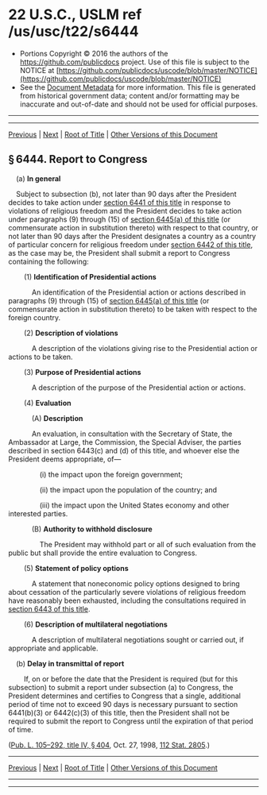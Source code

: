 ---
---

# 22 U.S.C., USLM ref /us/usc/t22/s6444

* Portions Copyright © 2016 the authors of the https://github.com/publicdocs project.
  Use of this file is subject to the NOTICE at [https://github.com/publicdocs/uscode/blob/master/NOTICE](https://github.com/publicdocs/uscode/blob/master/NOTICE)
* See the [Document Metadata](././../../../../../..//README.md) for more information.
  This file is generated from historical government data; content and/or formatting may be inaccurate and out-of-date and should not be used for official purposes.

----------
----------

[Previous](./../../../../../..//us/usc/t22/ch73/schIII/ptA/m__us_usc_t22_s6443.md) | [Next](./../../../../../..//us/usc/t22/ch73/schIII/ptA/m__us_usc_t22_s6445.md) | [Root of Title](./../../../../../../) | [Other Versions of this Document](https://publicdocs.github.io/go/links?ns=uslm&ref=%2Fus%2Fusc%2Ft22%2Fs6444)

## § 6444. Report to Congress

    (a) __In general__ 

    Subject to subsection (b), not later than 90 days after the President decides to take action under [section 6441 of this title][/us/usc/t22/s6441] in response to violations of religious freedom and the President decides to take action under paragraphs (9) through (15) of [section 6445(a) of this title][/us/usc/t22/s6445/a] (or commensurate action in substitution thereto) with respect to that country, or not later than 90 days after the President designates a country as a country of particular concern for religious freedom under [section 6442 of this title][/us/usc/t22/s6442], as the case may be, the President shall submit a report to Congress containing the following:

        (1) __Identification of Presidential actions__ 

            An identification of the Presidential action or actions described in paragraphs (9) through (15) of [section 6445(a) of this title][/us/usc/t22/s6445/a] (or commensurate action in substitution thereto) to be taken with respect to the foreign country.

        (2) __Description of violations__ 

            A description of the violations giving rise to the Presidential action or actions to be taken.

        (3) __Purpose of Presidential actions__ 

            A description of the purpose of the Presidential action or actions.

        (4) __Evaluation__ 

            (A) __Description__ 

            An evaluation, in consultation with the Secretary of State, the Ambassador at Large, the Commission, the Special Adviser, the parties described in section 6443(c) and (d) of this title, and whoever else the President deems appropriate, of—

                (i) the impact upon the foreign government;

                (ii) the impact upon the population of the country; and

                (iii) the impact upon the United States economy and other interested parties.

            (B) __Authority to withhold disclosure__ 

                The President may withhold part or all of such evaluation from the public but shall provide the entire evaluation to Congress.

        (5) __Statement of policy options__ 

            A statement that noneconomic policy options designed to bring about cessation of the particularly severe violations of religious freedom have reasonably been exhausted, including the consultations required in [section 6443 of this title][/us/usc/t22/s6443].

        (6) __Description of multilateral negotiations__ 

            A description of multilateral negotiations sought or carried out, if appropriate and applicable.

    (b) __Delay in transmittal of report__ 

        If, on or before the date that the President is required (but for this subsection) to submit a report under subsection (a) to Congress, the President determines and certifies to Congress that a single, additional period of time not to exceed 90 days is necessary pursuant to section 6441(b)(3) or 6442(c)(3) of this title, then the President shall not be required to submit the report to Congress until the expiration of that period of time.

([Pub. L. 105–292, title IV, § 404][/us/pl/105/292/s404], Oct. 27, 1998, [112 Stat. 2805][/us/stat/112/2805].)

----------

[Previous](./../../../../../..//us/usc/t22/ch73/schIII/ptA/m__us_usc_t22_s6443.md) | [Next](./../../../../../..//us/usc/t22/ch73/schIII/ptA/m__us_usc_t22_s6445.md) | [Root of Title](./../../../../../../) | [Other Versions of this Document](https://publicdocs.github.io/go/links?ns=uslm&ref=%2Fus%2Fusc%2Ft22%2Fs6444)

----------
----------

[/us/usc/t22/s6441]: https://publicdocs.github.io/go/links?ns=uslm&ref=%2Fus%2Fusc%2Ft22%2Fs6441
[/us/usc/t22/s6445/a]: https://publicdocs.github.io/go/links?ns=uslm&ref=%2Fus%2Fusc%2Ft22%2Fs6445%2Fa
[/us/usc/t22/s6442]: https://publicdocs.github.io/go/links?ns=uslm&ref=%2Fus%2Fusc%2Ft22%2Fs6442
[/us/usc/t22/s6445/a]: https://publicdocs.github.io/go/links?ns=uslm&ref=%2Fus%2Fusc%2Ft22%2Fs6445%2Fa
[/us/usc/t22/s6443]: https://publicdocs.github.io/go/links?ns=uslm&ref=%2Fus%2Fusc%2Ft22%2Fs6443
[/us/pl/105/292/s404]: https://publicdocs.github.io/go/links?ns=uslm&ref=%2Fus%2Fpl%2F105%2F292%2Fs404
[/us/stat/112/2805]: https://publicdocs.github.io/go/links?ns=uslm&ref=%2Fus%2Fstat%2F112%2F2805


